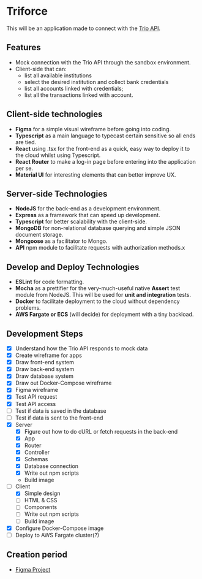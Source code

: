 # Triforce

This will be an application made to connect with the [Trio API](https://share.trio.com.br/home).

## Features

* Mock connection with the Trio API through the sandbox environment.
* Client-side that can:
  - list all available institutions
  - select the desired institution and collect bank credentials
  - list all accounts linked with credentials;
  - list all the transactions linked with account.

## Client-side technologies

* **Figma** for a simple visual wireframe before going into coding.
* **Typescript** as a main language to typecast certain sensitive so all ends are tied.
* **React** using .tsx for the front-end as a quick, easy way to deploy it to the cloud whilst using Typescript.
* **React Router** to make a log-in page before entering into the application per se.
* **Material UI** for interesting elements that can better improve UX.

## Server-side Technologies

* **NodeJS** for the back-end as a development environment.
* **Express** as a framework that can speed up development.
* **Typescript** for better scalability with the client-side.
* **MongoDB** for non-relational database querying and simple JSON document storage.
* **Mongoose** as a facilitator to Mongo.
* **API** npm module to facilitate requests with authorization methods.x

## Develop and Deploy Technologies

* **ESLint** for code formatting.
* **Mocha** as a prettifier for the very-much-useful native **Assert** test module from NodeJS. This will be used for **unit and integration** tests.
* **Docker** to facilitate deployment to the cloud without dependency problems.
* **AWS Fargate or ECS** (will decide) for deployment with a tiny backload.

## Development Steps

* [X] Understand how the Trio API responds to mock data
* [X] Create wireframe for apps
* [X] Draw front-end system
* [X] Draw back-end system
* [X] Draw database system
* [X] Draw out Docker-Compose wireframe
* [X] Figma wireframe
* [X] Test API request
* [X] Test API access
* [ ] Test if data is saved in the database
* [ ] Test if data is sent to the front-end
* [X] Server
  * [X] Figure out how to do cURL or fetch requests in the back-end
  * [X] App
  * [X] Router
  * [X] Controller
  * [X] Schemas
  * [X] Database connection
  * [X] Write out npm scripts
  * Build image
* [ ] Client
  * [X] Simple design
  * [ ] HTML & CSS
  * [ ] Components
  * [ ] Write out npm scripts
  * [ ] Build image
* [X] Configure Docker-Compose image
* [ ] Deploy to AWS Fargate cluster(?)

## Creation period

* [Figma Project](https://www.figma.com/file/mEX8yGYT9r1HGyJmavg1pF/Untitled?node-id=5%3A172)

